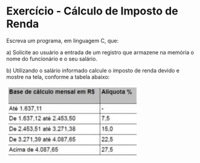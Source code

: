 # Exercício - Cálculo de Imposto de Renda

Escreva um programa, em linguagem C, que:

a) Solicite ao usuário a entrada de um registro que armazene na memória o nome do funcionário e o seu salário.

b) Utilizando o salário informado calcule o imposto de renda devido e mostre na tela, conforme a tabela abaixo:

![tabela base para cálculo de IR](baseCalculoIR.png)

